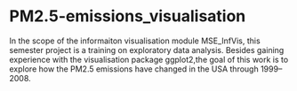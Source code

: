 # PM2.5-emissions_visualisation
In the scope of the informaiton visualisation module MSE_InfVis, 
this semester project is a training on exploratory data analysis. Besides gaining experience with the visualisation package ggplot2,the goal of this work is to explore how the PM2.5 emissions have changed in the USA through 1999–2008.
